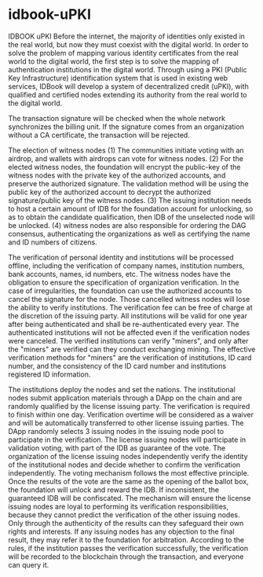 # idbook-uPKI
IDBOOK uPKI
Before the internet, the majority of identities only existed in the real world, but now they must coexist with the digital world. In order to solve the problem of mapping various identity certificates from the real world to the digital world, the first step is to solve the mapping of authentication institutions in the digital world. Through using a PKI (Public Key Infrastructure) identification system that is used in existing web services, IDBook will develop a system of decentralized credit (uPKI), with qualified and certified nodes extending its authority from the real world to the digital world.

The transaction signature will be checked when the whole network synchronizes the billing unit. If the signature comes from an organization without a CA certificate, the transaction will be rejected.

The election of witness nodes
(1) The communities initiate voting with an airdrop, and wallets with airdrops can vote for witness nodes.
(2) For the elected witness nodes, the foundation will encrypt the public-key of the witness nodes with the private key of the authorized accounts, and preserve the authorized signature. The validation method will be using the public key of the authorized account to decrypt the authorized signature/public key of the witness nodes.
(3) The issuing institution needs to host a certain amount of IDB for the foundation account for unlocking, so as to obtain the candidate qualification, then IDB of the unselected node will be unlocked.
(4) witness nodes are also responsible for ordering the DAG consensus, authenticating the organizations as well as certifying the name and ID numbers of citizens.

The verification of personal identity and institutions will be processed offline, including the verification of company names, institution numbers, bank accounts, names, id numbers, etc. The witness nodes have the obligation to ensure the specification of organization verification. In the case of irregularities, the foundation can use the authorized accounts to cancel the signature for the node. Those cancelled witness nodes will lose the ability to verify institutions. The verification fee can be free of charge at the discretion of the issuing party.
All institutions will be valid for one year after being authenticated and shall be re-authenticated every year. The authenticated institutions will not be affected even if the verification nodes were canceled. The verified institutions can verify "miners", and only after the "miners" are verified can they conduct exchanging mining.
The effective verification methods for "miners" are the verification of institutions, ID card number, and the consistency of the ID card number and institutions registered ID information.


The institutions deploy the nodes and set the nations. The institutional nodes submit application materials through a DApp on the chain and are randomly qualified by the license issuing party. The verification is required to finish within one day. Verification overtime will be considered as a waiver and will be automatically transferred to other license issuing parties. The DApp randomly selects 3 issuing nodes in the issuing node pool to participate in the verification. The license issuing nodes will participate in validation voting, with part of the IDB as guarantee of the vote. The organization of the license issuing nodes independently verify the identity of the institutional nodes and decide whether to confirm the verification independently.
The voting mechanism follows the most effective principle. Once the results of the vote are the same as the opening of the ballot box, the foundation will unlock and reward the IDB. If inconsistent, the guaranteed IDB will be confiscated. The mechanism will ensure the license issuing nodes are loyal to performing its verification responsibilities, because they cannot predict the verification of the other issuing nodes. Only through the authenticity of the results can they safeguard their own rights and interests. If any issuing nodes has any objection to the final result, they may refer it to the foundation for arbitration.
According to the rules, if the institution passes the verification successfully, the verification will be recorded to the blockchain through the transaction, and everyone can query it.


